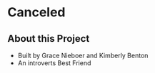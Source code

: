 # Canceled

## About this Project
- Built by Grace Nieboer and Kimberly Benton
- An introverts Best Friend